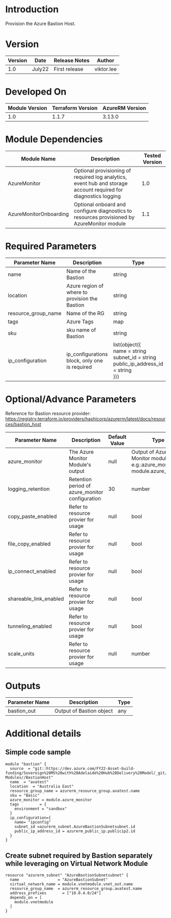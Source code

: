 # Introduction
Provision the Azure Bastion Host.

# Version
| Version | Date | Release Notes | Author |
|---|---|---|---|
| 1.0 | July22 | First release | viktor.lee |

# Developed On
| Module Version | Terraform Version | AzureRM Version |
|---|---|---|
| 1.0 | 1.1.7 | 3.13.0 |

# Module Dependencies
| Module Name | Description | Tested Version |
|---|---|---|
| AzureMonitor | Optional provisioning of required log analytics, event hub and storage account required for diagnostics logging | 1.0 |
| AzureMonitorOnboarding | Optional onboard and configure diagnostics to resources provisioned by AzureMonitor module | 1.1 |

# Required Parameters
| Parameter Name | Description | Type |
|---|---|---|
| name | Name of the Bastion | string |
| location | Azure region of where to provision the Bastion | string |
| resource_group_name | Name of the RG | string |
| tags | Azure Tags | map |
| sku | sku name of Bastion | string |
| ip_configuration | ip_configurations block, only one is required | list(object({<br/>name = string<br/>subnet_id  = string<br/>public_ip_address_id = string<br/>})) |


# Optional/Advance Parameters
Reference for Bastion resource provider: https://registry.terraform.io/providers/hashicorp/azurerm/latest/docs/resources/bastion_host


| Parameter Name | Description | Default Value | Type |
|---|---|---|---|
| azure_monitor| The Azure Monitor Module's output | null | Output of Azure Monitor module <br/>e.g.:azure_monitor = module.azure_monitor |
| logging_retention | Retention period of azure_monitor configuration | 30 | number |
| copy_paste_enabled | Refer to resource provier for usage  | null | bool |
| file_copy_enabled | Refer to resource provier for usage | null | bool |
| ip_connect_enabled | Refer to resource provier for usage | null | bool |
| shareable_link_enabled | Refer to resource provier for usage | null | bool |
| tunneling_enabled | Refer to resource provier for usage | null | bool |
| scale_units | Refer to resource provier for usage | null | number |

# Outputs

| Parameter Name | Description | Type |
|---|---|---|
| bastion_out | Output of Bastion object | any |

# Additional details
## Simple code sample
```
module "bastion" {
  source  = "git::https://dev.azure.com/FY22-Asset-build-funding/Sovereign%20MS%20with%20Adelaide%20Hub%20Delivery%20Model/_git/Terraform-Modules//BastionHost"
  name  = "avatest"
  location  = "Australia East"
  resource_group_name = azurerm_resource_group.avatest.name
  sku = "Basic"
  azure_monitor = module.azure_monitor
  tags         = {
    environment = "sandbox"
  }
  ip_configuration={
    name= "ipconfig"
    subnet_id =azurerm_subnet.AzureBastionSubnetsubnet.id
    public_ip_address_id = azurerm_public_ip.publicip2.id
  }
}
```
## Create subnet required by Bastion separately while leveraging on Virtual Network Module
```
resource "azurerm_subnet" "AzureBastionSubnetsubnet" {
  name                 = "AzureBastionSubnet"
  virtual_network_name = module.vnetmodule.vnet_out.name
  resource_group_name  = azurerm_resource_group.avatest.name
  address_prefixes       = ["10.0.4.0/24"]
  depends_on = [
    module.vnetmodule
  ]
}
```